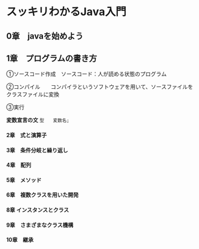 # スッキリわかるJava入門
## 0章　javaを始めよう
## 1章　プログラムの書き方
①ソースコード作成　ソースコード：人が読める状態のプログラム

②コンパイル　　コンパイラというソフトウェアを用いて、ソースファイルをクラスファイルに変換

③実行
 
**変数宣言の文**      `型　　変数名;`

#### 2章　式と演算子
#### 3章　条件分岐と繰り返し
#### 4章　配列
#### 5章　メソッド
#### 6章　複数クラスを用いた開発
#### 8章 インスタンスとクラス
#### 9章　さまざまなクラス機構
#### 10章　継承
